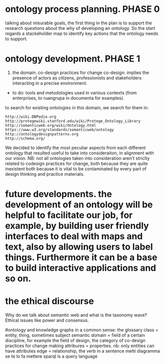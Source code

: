 

# ontology process planning. PHASE 0
talking about misurable goals, the first thing in the plan is to support the research questions about the why of developing an ontology. So the start regards a stackeholder map to identify key actions that the ontology needs to support.

# ontology development. PHASE 1
1. the domain: co-design practices for change
co-design: implies the presence of actors as citizens, professionists and stakeholders interacting in a precise environment. 
- to do:  tools and metodologies used in various contexts (from enterprises, to ruangrupa in documenta for examples).

to search for existing ontologies in this domain, we search for them in:

    http://wiki.DBPedia.org
    http://protegewiki.stanford.edu/wiki/Protege_Ontology_Library
    http://semanticweb.org/wiki/Ontology.html
    https://www.w3.org/standards/semanticweb/ontology
    http://ontologydesignpatterns.org
    http://schema.org/  

We decided to identify the most peculiar aspects from each different ontology that resulted useful to take into consideraiton, in alignment with our vision.
NB: not all ontologies taken into consideration aren't striclty related to codesign practices for change, both because they are quite inexistent both because it is vital to be contaminated by every part of design thinking and practice materials.

# future developments. the development of an ontology will be helpful to facilitate our job, for example, by building user friendly interfaces to deal with maps and text, also by allowing users to label things. Furthermore it can be a base to build interactive applications and so on.


# the ethical discourse
Why do we talk about semantic web and what is the taxonomy wave? Ethical issues like power and consensus.

#ontology and knowledge graphs in a common sense: the glossary
class = entity, thing, sometimes subject
semantic domain = field of a certain discipline, for example the field of design, the category of co-design practices for change making
attribures = properties. nb: only entities can have attributes
edge = relationship, the verb in a sentence
metti diagramma se te lo fa mettere sparql is a query language
